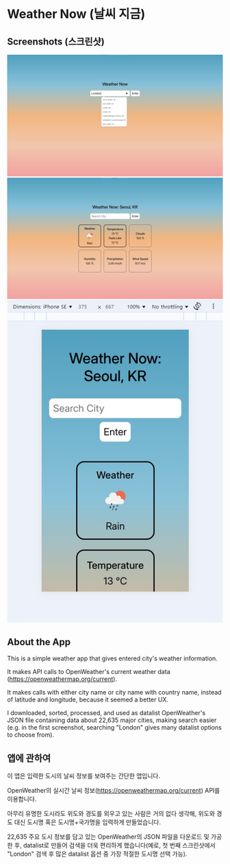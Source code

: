 # Weather Now (날씨 지금)

## Screenshots (스크린샷)

![weather now screenshot #1](screenshots/weather-now-screenshot1.jpg)
![weather now screenshot #2](screenshots/weather-now-screenshot2.jpg)
![weather now screenshot #3 - responsive](screenshots/weather-now-screenshot3-responsive.jpg)

## About the App

This is a simple weather app that gives entered city's weather information.

It makes API calls to OpenWeather's current weather data (https://openweathermap.org/current).

It makes calls with either city name or city name with country name, instead of latitude and longitude, because it seemed a better UX.

I downloaded, sorted, processed, and used as datalist OpenWeather's JSON file containing data about 22,635 major cities, making search easier (e.g. in the first screenshot, searching "London" gives many datalist options to choose from).

## 앱에 관하여

이 앱은 입력한 도시의 날씨 정보를 보여주는 간단한 앱입니다.

OpenWeather의 실시간 날씨 정보(https://openweathermap.org/current) API를 이용합니다.

아무리 유명한 도시라도 위도와 경도를 외우고 있는 사람은 거의 없다 생각해, 위도와 경도 대신 도시명 혹은 도시명+국가명을 입력하게 만들었습니다.

22,635 주요 도시 정보를 담고 있는 OpenWeather의 JSON 파일을 다운로드 및 가공한 후, datalist로 만들어 검색을 더욱 편리하게 했습니다(예로, 첫 번째 스크린샷에서 "London" 검색 후 많은 datalist 옵션 중 가장 적절한 도시명 선택 가능).
